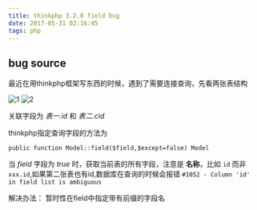 ```yaml
---
title: thinkphp 3.2.0 field bug
date: 2017-05-31 02:16:45
tags: php
---
```


## bug source
最近在用thinkphp框架写东西的时候，遇到了需要连接查询，先看两张表结构

<!-- more -->
![1](/img/1.png)
![2](/img/2.png)

关联字段为 *表一.id* 和 *表二.cid*

thinkphp指定查询字段的方法为

`public function Model::field($field,$except=false) Model`

当 *field* 字段为 *true* 时，获取当前表的所有字段，注意是 **名称**，比如 `id` 而非 `xxx.id`,如果第二张表也有id,数据库在查询的时候会报错 `#1052 - Column 'id' in field list is ambiguous`

解决办法： 暂时性在field中指定带有前缀的字段名
